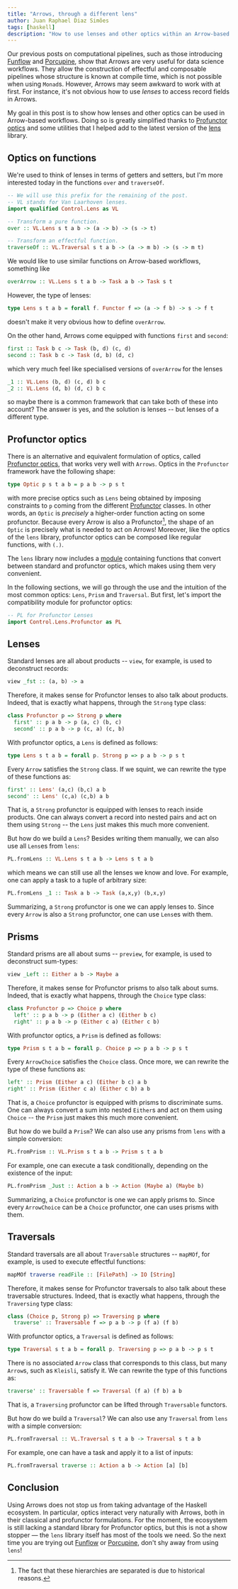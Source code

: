 ```yaml
---
title: "Arrows, through a different lens"
author: Juan Raphael Diaz Simões
tags: [haskell]
description: "How to use lenses and other optics within an Arrow-based framework."
---
```


Our previous posts on computational pipelines, such as those introducing [Funflow][funflow] and [Porcupine][porcupine], show that Arrows are very useful for data science workflows.
They allow the construction of effectful and composable pipelines whose structure is known at compile time, which is not possible when using `Monad`s.
However, Arrows may seem awkward to work with at first. For instance,
it's not obvious how to use _lenses_ to access record fields in Arrows.

My goal in this post is to show how lenses and other optics can be used in Arrow-based workflows.
Doing so is greatly simplified thanks to [Profunctor
optics][profunctor-optics] and some utilities that I helped add to the latest version of the [lens][lens] library.

## Optics on functions

We're used to think of lenses in terms of getters and setters, but I'm
more interested today in the functions `over` and `traverseOf`.

```haskell
-- We will use this prefix for the remaining of the post.
-- VL stands for Van Laarhoven lenses.
import qualified Control.Lens as VL

-- Transform a pure function.
over :: VL.Lens s t a b -> (a -> b) -> (s -> t)

-- Transform an effectful function.
traverseOf :: VL.Traversal s t a b -> (a -> m b) -> (s -> m t)
```

We would like to use similar functions on Arrow-based workflows,
something like

```haskell
overArrow :: VL.Lens s t a b -> Task a b -> Task s t
```

However, the type of lenses:

```haskell
type Lens s t a b = forall f. Functor f => (a -> f b) -> s -> f t
```

doesn't make it very obvious how to define `overArrow`.

On the other hand, Arrows come equipped with functions `first` and `second`:

```haskell
first :: Task b c -> Task (b, d) (c, d)
second :: Task b c -> Task (d, b) (d, c)
```

which very much feel like specialised versions of `overArrow` for the
lenses

```haskell
_1 :: VL.Lens (b, d) (c, d) b c
_2 :: VL.Lens (d, b) (d, c) b c
```

so maybe there is a common framework that can take both of these into account?
The answer is yes, and the solution is lenses -- but lenses of a different type.

## Profunctor optics

There is an alternative and equivalent formulation of optics, called [Profunctor optics][profunctor-optics], that works very well with `Arrows`.
Optics in the `Profunctor` framework have the following shape:

```haskell
type Optic p s t a b = p a b -> p s t
```

with more precise optics such as `Lens` being obtained by imposing constraints to `p` coming from the different [Profunctor][profunctor] classes.
In other words, an `Optic` is _precisely_ a higher-order function acting on some profunctor.
Because every Arrow is also a Profunctor[^arrow-profunctor], the shape
of an `Optic` is precisely what is needed to act on Arrows! Moreover, like the optics of the `lens` library, profunctor optics can be composed like regular functions, with `(.)`.

The `lens` library now includes a [module][profunctor-module] containing functions that convert between standard and profunctor optics, which makes using them very convenient.

In the following sections, we will go through the use and the intuition of the most common optics: `Lens`, `Prism` and `Traversal`.
But first, let's import the compatibility module for profunctor optics:

```haskell
-- PL for Profunctor Lenses
import Control.Lens.Profunctor as PL
```

## Lenses

Standard lenses are all about products -- `view`, for example, is used to deconstruct records:

```haskell
view _fst :: (a, b) -> a
```

Therefore, it makes sense for Profunctor lenses to also talk about products.
Indeed, that is exactly what happens, through the `Strong` type class:

```haskell
class Profunctor p => Strong p where
  first' :: p a b -> p (a, c) (b, c)
  second' :: p a b -> p (c, a) (c, b)
```

With profunctor optics, a `Lens` is defined as follows:

```haskell
type Lens s t a b = forall p. Strong p => p a b -> p s t
```

Every `Arrow` satisfies the `Strong` class.
If we squint, we can rewrite the type of these functions as:

```haskell
first' :: Lens' (a,c) (b,c) a b
second' :: Lens' (c,a) (c,b) a b
```

That is, a `Strong` profunctor is equipped with lenses to reach
inside products.
One can always convert a record into nested pairs and act on them using `Strong` -- the `Lens` just makes this much more convenient.

But how do we build a `Lens`?
Besides writing them manually, we can also use all `Lens`es from `lens`:

```haskell
PL.fromLens :: VL.Lens s t a b -> Lens s t a b
```

which means we can still use all the lenses we know and love.
For example, one can apply a task to a tuple of arbitrary size:

```haskell
PL.fromLens _1 :: Task a b -> Task (a,x,y) (b,x,y)
```

Summarizing, a `Strong` profunctor is one we can apply lenses to.
Since every `Arrow` is also a `Strong` profunctor, one can use `Lens`es with them.

## Prisms

Standard prisms are all about sums -- `preview`, for example, is used to deconstruct sum-types:

```haskell
view _Left :: Either a b -> Maybe a
```

Therefore, it makes sense for Profunctor prisms to also talk about sums.
Indeed, that is exactly what happens, through the `Choice` type class:

```haskell
class Profunctor p => Choice p where
  left' :: p a b -> p (Either a c) (Either b c)
  right' :: p a b -> p (Either c a) (Either c b)
```

With profunctor optics, a `Prism` is defined as follows:

```haskell
type Prism s t a b = forall p. Choice p => p a b -> p s t
```

Every `ArrowChoice` satisfies the `Choice` class.
Once more, we can rewrite the type of these functions as:

```haskell
left' :: Prism (Either a c) (Either b c) a b
right' :: Prism (Either c a) (Either c b) a b
```

That is, a `Choice` profunctor is equipped with prisms to discriminate sums.
One can always convert a sum into nested `Either`s and act on them using `Choice` -- the `Prism` just makes this much more convenient.

But how do we build a `Prism`?
We can also use any prisms from `lens` with a simple conversion:

```haskell
PL.fromPrism :: VL.Prism s t a b -> Prism s t a b
```

For example, one can execute a task conditionally, depending on the existence of the input:

```haskell
PL.fromPrism _Just :: Action a b -> Action (Maybe a) (Maybe b)
```

Summarizing, a `Choice` profunctor is one we can apply prisms to.
Since every `ArrowChoice` can be a `Choice` profunctor, one can uses prisms with them.

## Traversals

Standard traversals are all about `Traversable` structures -- `mapMOf`, for example, is used to execute effectful functions:

```haskell
mapMOf traverse readFile :: [FilePath] -> IO [String]
```

Therefore, it makes sense for Profunctor traversals to also talk about these traversable structures.
Indeed, that is exactly what happens, through the `Traversing` type class:

```haskell
class (Choice p, Strong p) => Traversing p where
  traverse' :: Traversable f => p a b -> p (f a) (f b)
```

With profunctor optics, a `Traversal` is defined as follows:

```haskell
type Traversal s t a b = forall p. Traversing p => p a b -> p s t
```

There is no associated `Arrow` class that corresponds to this class, but many `Arrow`s, such as `Kleisli`, satisfy it.
We can rewrite the type of this functions as:

```haskell
traverse' :: Traversable f => Traversal (f a) (f b) a b
```

That is, a `Traversing` profunctor can be lifted through `Traversable`
functors.

But how do we build a `Traversal`?
We can also use any `Traversal` from `lens` with a simple conversion:

```haskell
PL.fromTraversal :: VL.Traversal s t a b -> Traversal s t a b
```

For example, one can have a task and apply it to a list of inputs:

```haskell
PL.fromTraversal traverse :: Action a b -> Action [a] [b]
```

## Conclusion

Using Arrows does not stop us from taking advantage of the Haskell ecosystem.
In particular, optics interact very naturally with Arrows, both in their classical and profunctor formulations.
For the moment, the ecosystem is still lacking a standard library for Profunctor optics, but this is not a show stopper — the `lens` library itself has most of the tools we need.
So the next time you are trying out [Funflow][funflow] or [Porcupine][porcupine], don't shy away from using `lens`!

[funflow]: ./2018-04-25-funflow.html
[porcupine]: ./2019-10-30-porcupine.html
[funflow-src]: https://github.com/tweag/funflow/
[porcupine-src]: https://github.com/tweag/porcupine
[arrow]: https://hackage.haskell.org/package/base-4.12.0.0/docs/Control-Arrow.html
[lens]: https://hackage.haskell.org/package/lens-5.0.1
[profunctor-optics]: https://arxiv.org/abs/1703.10857
[profunctor]: https://hackage.haskell.org/package/profunctors-5.5.2/docs/Data-Profunctor.html
[profunctor-module]: https://hackage.haskell.org/package/lens-5/docs/Control-Lens-Profunctor.html

[^arrow-profunctor]: The fact that these hierarchies are separated is due to historical reasons.
